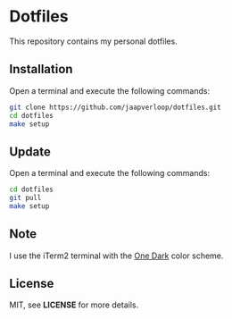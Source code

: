 # Dotfiles

This repository contains my personal dotfiles.


## Installation

Open a terminal and execute the following commands:

```sh
git clone https://github.com/jaapverloop/dotfiles.git
cd dotfiles
make setup
```


## Update

Open a terminal and execute the following commands:

```sh
cd dotfiles
git pull
make setup
```


## Note

I use the iTerm2 terminal with the [One Dark] color scheme.


## License

MIT, see **LICENSE** for more details.


[One Dark]: https://github.com/joshdick/onedark.vim/blob/main/term/One%20Dark.itermcolors

